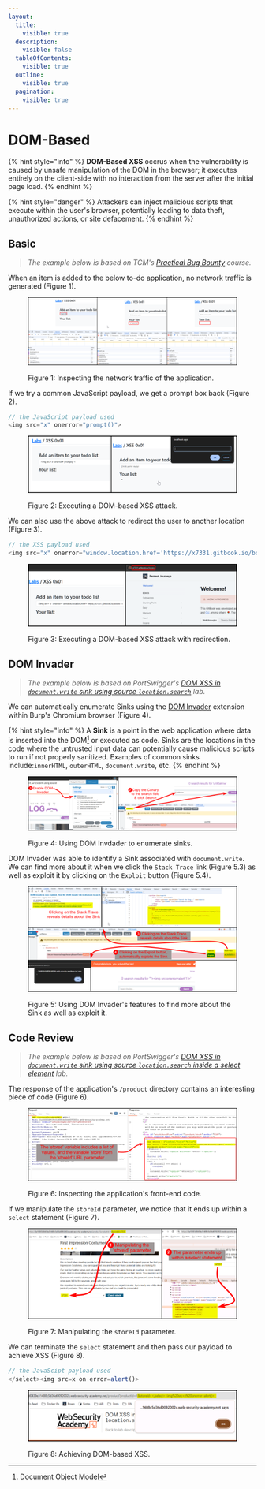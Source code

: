 ```yaml
---
layout:
  title:
    visible: true
  description:
    visible: false
  tableOfContents:
    visible: true
  outline:
    visible: true
  pagination:
    visible: true
---
```


# DOM-Based

{% hint style="info" %}
**DOM-Based XSS** occrus when the vulnerability is caused by unsafe manipulation of the DOM in the browser; it executes entirely on the client-side with no interaction from the server after the initial page load.
{% endhint %}

{% hint style="danger" %}
Attackers can inject malicious scripts that execute within the user's browser, potentially leading to data theft, unauthorized actions, or site defacement.
{% endhint %}

## Basic

> _The example below is based on TCM's_ [_Practical Bug Bounty_](https://academy.tcm-sec.com/p/practical-bug-bounty) _course._

When an item is added to the below to-do application, no network traffic is generated (Figure 1).

<figure><img src="../../../.gitbook/assets/web_xss_dom_to_do_1.png" alt=""><figcaption><p>Figure 1: Inspecting the network traffic of the application.</p></figcaption></figure>

If we try a common JavaScript payload, we get a prompt box back (Figure 2).

```javascript
// the JavaScript payload used
<img src="x" onerror="prompt()">
```

<figure><img src="../../../.gitbook/assets/web_xss_dom_to_do_2.png" alt=""><figcaption><p>Figure 2: Executing a DOM-based XSS attack.</p></figcaption></figure>

We can also use the above attack to redirect the user to another location (Figure 3).

```javascript
// the XSS payload used
<img src="x" onerror="window.location.href='https://x7331.gitbook.io/boxes'">
```

<figure><img src="../../../.gitbook/assets/web_xss_dom_to_do_3.png" alt=""><figcaption><p>Figure 3: Executing a DOM-based XSS attack with redirection.</p></figcaption></figure>

## DOM Invader

> _The example below is based on PortSwigger's_ [_DOM XSS in `document.write` sink using source `location.search`_](https://portswigger.net/web-security/cross-site-scripting/dom-based/lab-document-write-sink) _lab._

We can automatically enumerate Sinks using the [DOM Invader](https://portswigger.net/burp/documentation/desktop/tools/dom-invader) extension within Burp's Chromium browser (Figure 4).

{% hint style="info" %}
A **Sink** is a point in the web application where data is inserted into the DOM[^1] or executed as code. Sinks are the locations in the code where the untrusted input data can potentially cause malicious scripts to run if not properly sanitized. Examples of common sinks include:`innerHTML`, `outerHTML`, `document.write`, etc.
{% endhint %}

<figure><img src="../../../.gitbook/assets/web_xss_dom_based_1.png" alt=""><figcaption><p>Figure 4: Using DOM Invdader to enumerate sinks.</p></figcaption></figure>

DOM Invader was able to identify a Sink associated with `document.write`. We can find more about it when we click the `Stack Trace` link (Figure 5.3) as well as exploit it by clicking on the `Exploit` button (Figure 5.4).

<figure><img src="../../../.gitbook/assets/web_xss_dom_based_2.png" alt=""><figcaption><p>Figure 5: Using DOM Invader's features to find more about the Sink as well as exploit it.</p></figcaption></figure>

## Code Review

> _The example below is based on PortSwigger's_ [_DOM XSS in `document.write` sink using source `location.search` inside a select element_](https://portswigger.net/web-security/cross-site-scripting/dom-based/lab-document-write-sink-inside-select-element) _lab._

The response of the application's `/product` directory contains an interesting piece of code (Figure 6).

<figure><img src="../../../.gitbook/assets/web_xss_dom_based_3.png" alt=""><figcaption><p>Figure 6: Inspecting the application's front-end code.</p></figcaption></figure>

If we manipulate the `storeId` parameter, we notice that it ends up within a `select` statement (Figure 7).

<figure><img src="../../../.gitbook/assets/web_xss_dom_based_4.png" alt=""><figcaption><p>Figure 7: Manipulating the <code>storeId</code> parameter.</p></figcaption></figure>

We can terminate the `select` statement and then pass our payload to achieve XSS (Figure 8).

```javascript
// the JavaScipt payload used
</select><img src=x on error=alert()>
```

<figure><img src="../../../.gitbook/assets/web_xss_dom_based_5.png" alt=""><figcaption><p>Figure 8: Achieving DOM-based XSS.</p></figcaption></figure>

[^1]: Document Object Model
